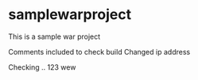 # samplewarproject
This is a sample war project


Comments included to check build
Changed ip address

Checking
..
123
wew
